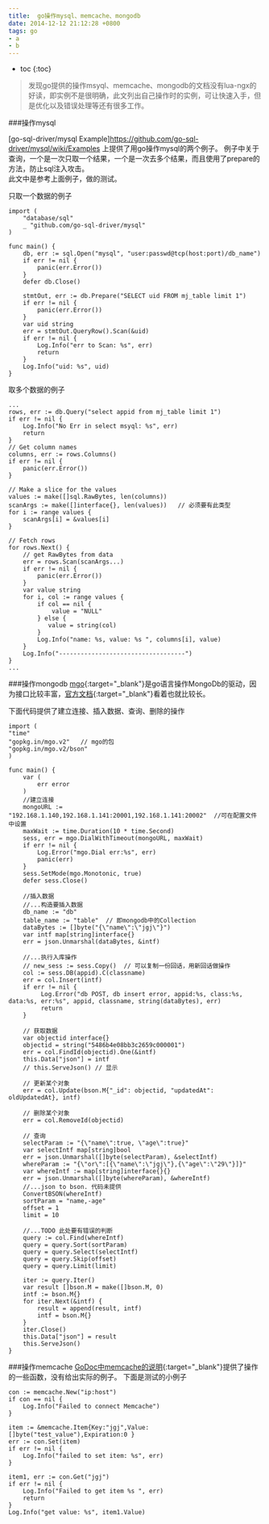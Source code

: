 ```yaml
---
title:  go操作mysql、memcache、mongodb
date: 2014-12-12 21:12:28 +0800
tags: go
- a
- b
---
```


* toc 
{:toc}


> 发现go提供的操作msyql、memcache、mongodb的文档没有lua-ngx的好读，即实例不是很明确，此文列出自己操作时的实例，可让快速入手，但是优化以及错误处理等还有很多工作。


###操作mysql

[go-sql-driver/mysql Example]https://github.com/go-sql-driver/mysql/wiki/Examples 上提供了用go操作mysql的两个例子。
例子中关于查询，一个是一次只取一个结果，一个是一次去多个结果，而且使用了prepare的方法，防止sql注入攻击。  
此文中是参考上面例子，做的测试。

只取一个数据的例子

    import (
        "database/sql"
        _ "github.com/go-sql-driver/mysql"
    )

    func main() {
        db, err := sql.Open("mysql", "user:passwd@tcp(host:port)/db_name")
        if err != nil {
            panic(err.Error())
        }
        defer db.Close()

        stmtOut, err := db.Prepare("SELECT uid FROM mj_table limit 1")
        if err != nil {
            panic(err.Error())
        }
        var uid string
        err = stmtOut.QueryRow().Scan(&uid)
        if err != nil {
            Log.Info("err to Scan: %s", err)
            return
        }
        Log.Info("uid: %s", uid)
    }


取多个数据的例子

    ...
    rows, err := db.Query("select appid from mj_table limit 1")
    if err != nil {
        Log.Info("No Err in select msyql: %s", err)
        return
    }   
    // Get column names
    columns, err := rows.Columns()
    if err != nil {
        panic(err.Error()) 
    }   

    // Make a slice for the values
    values := make([]sql.RawBytes, len(columns))
    scanArgs := make([]interface{}, len(values))   // 必须要有此类型
    for i := range values {
        scanArgs[i] = &values[i]
    }

    // Fetch rows
    for rows.Next() {
        // get RawBytes from data
        err = rows.Scan(scanArgs...)
        if err != nil {
            panic(err.Error()) 
        }
        var value string
        for i, col := range values {
            if col == nil {
                value = "NULL"
            } else {
               value = string(col)
            }
            Log.Info("name: %s, value: %s ", columns[i], value)
        }
        Log.Info("-----------------------------------")
    }
    ...



###操作mongodb
[mgo](https://gopkg.in/mgo.v2){:target="_blank"}是go语言操作MongoDb的驱动，因为接口比较丰富，[官方文档](http://godoc.org/gopkg.in/mgo.v2){:target="_blank"}看着也就比较长。

下面代码提供了建立连接、插入数据、查询、删除的操作

    import (
    "time"
    "gopkg.in/mgo.v2"   // mgo的包
    "gopkg.in/mgo.v2/bson"
    )

    func main() {
        var (
            err error
        )
        //建立连接
        mongoURL := "192.168.1.140,192.168.1.141:20001,192.168.1.141:20002"  //可在配置文件中设置
        maxWait := time.Duration(10 * time.Second)
        sess, err = mgo.DialWithTimeout(mongoURL, maxWait)
        if err != nil {
            Log.Error("mgo.Dial err:%s", err)
            panic(err)
        }   
        sess.SetMode(mgo.Monotonic, true)
        defer sess.Close()
        
        //插入数据      
        //...构造要插入数据
        db_name := "db"
        table_name := "table"  // 即mongodb中的Collection
        dataBytes := []byte("{\"name\":\"jgj\"}")
        var intf map[string]interface{}
        err = json.Unmarshal(dataBytes, &intf)
            
        //...执行入库操作
        // new_sess := sess.Copy()  // 可以复制一份回话，用新回话做操作
        col := sess.DB(appid).C(classname)
        err = col.Insert(intf)
        if err != nil {
             Log.Error("db POST, db insert error, appid:%s, class:%s, data:%s, err:%s", appid, classname, string(dataBytes), err)
             return
        }
        
        // 获取数据
        var objectid interface{}
        objectid = string("5486b4e08bb3c2659c000001")   
        err = col.FindId(objectid).One(&intf)
        this.Data["json"] = intf
        // this.ServeJson() // 显示
        
        // 更新某个对象
        err = col.Update(bson.M{"_id": objectid, "updatedAt": oldUpdatedAt}, intf)

        // 删除某个对象
        err = col.RemoveId(objectid)
        
        // 查询
        selectParam := "{\"name\":true, \"age\":true}"
        var selectIntf map[string]bool
        err = json.Unmarshal([]byte(selectParam), &selectIntf)
        whereParam := "{\"or\":[{\"name\":\"jgj\"},{\"age\":\"29\"}]}"
        var whereIntf := map[string]interface{}{}
        err = json.Unmarshal([]byte(whereParam), &whereIntf)
        //...json to bson. 代码未提供
        ConvertBSON(whereIntf)
        sortParam = "name,-age"
        offset = 1
        limit = 10

        //...TODO 此处要有错误的判断
        query := col.Find(whereIntf)
        query = query.Sort(sortParam)
        query = query.Select(selectIntf)
        query = query.Skip(offset)
        query = query.Limit(limit)
        
        iter := query.Iter()
        var result []bson.M = make([]bson.M, 0)
        intf := bson.M{}
        for iter.Next(&intf) {
            result = append(result, intf)
            intf = bson.M{}
        }   
        iter.Close()    
        this.Data["json"] = result
        this.ServeJson()
    }


###操作memcache
[GoDoc中memcache的说明](https://godoc.org/github.com/bradfitz/gomemcache/memcache){:target="_blank"}提供了操作的一些函数，没有给出实际的例子。
下面是测试的小例子

    con := memcache.New("ip:host")
    if con == nil {
        Log.Info("Failed to connect Memcache")
    }

    item := &memcache.Item{Key:"jgj",Value:[]byte("test_value"),Expiration:0 }
    err := con.Set(item)
    if err != nil {
        Log.Info("failed to set item: %s", err)
    }

    item1, err := con.Get("jgj")
    if err != nil {
        Log.Info("Failed to get item %s ", err)
        return
    }
    Log.Info("get value: %s", item1.Value)



